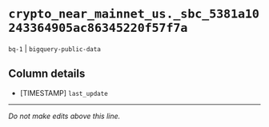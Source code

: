 # `crypto_near_mainnet_us._sbc_5381a10243364905ac86345220f57f7a`
`bq-1` | `bigquery-public-data`

## Column details
* [TIMESTAMP] `last_update`

-------------------------------------------------------------------------------
*Do not make edits above this line.*
